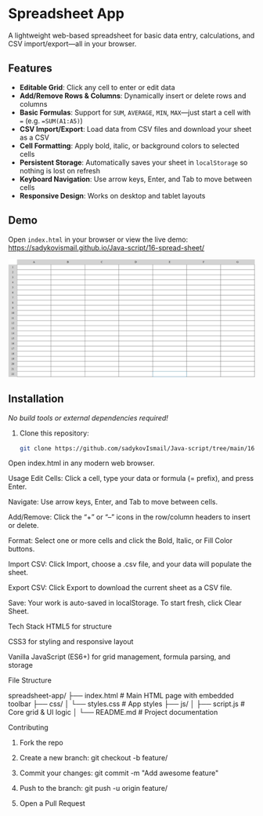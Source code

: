 # Spreadsheet App

A lightweight web-based spreadsheet for basic data entry, calculations, and CSV import/export—all in your browser.

## Features

- **Editable Grid**: Click any cell to enter or edit data  
- **Add/Remove Rows & Columns**: Dynamically insert or delete rows and columns  
- **Basic Formulas**: Support for `SUM`, `AVERAGE`, `MIN`, `MAX`—just start a cell with `=` (e.g. `=SUM(A1:A5)`)  
- **CSV Import/Export**: Load data from CSV files and download your sheet as a CSV  
- **Cell Formatting**: Apply bold, italic, or background colors to selected cells  
- **Persistent Storage**: Automatically saves your sheet in `localStorage` so nothing is lost on refresh  
- **Keyboard Navigation**: Use arrow keys, Enter, and Tab to move between cells  
- **Responsive Design**: Works on desktop and tablet layouts  

## Demo

Open `index.html` in your browser or view the live demo:  
<https://sadykovismail.github.io/Java-script/16-spread-sheet/>

![Screenshot of the Spreadsheet App](./screenshot.png)

## Installation

_No build tools or external dependencies required!_

1. Clone this repository:  
   ```bash
   git clone https://github.com/sadykovIsmail/Java-script/tree/main/16-spread-sheet
Open index.html in any modern web browser.

Usage
Edit Cells: Click a cell, type your data or formula (= prefix), and press Enter.

Navigate: Use arrow keys, Enter, and Tab to move between cells.

Add/Remove: Click the “+” or “–” icons in the row/column headers to insert or delete.

Format: Select one or more cells and click the Bold, Italic, or Fill Color buttons.

Import CSV: Click Import, choose a .csv file, and your data will populate the sheet.

Export CSV: Click Export to download the current sheet as a CSV file.

Save: Your work is auto-saved in localStorage. To start fresh, click Clear Sheet.

Tech Stack
HTML5 for structure

CSS3 for styling and responsive layout

Vanilla JavaScript (ES6+) for grid management, formula parsing, and storage

File Structure

spreadsheet-app/
├── index.html           # Main HTML page with embedded toolbar
├── css/
│   └── styles.css       # App styles
├── js/
│   ├── script.js           # Core grid & UI logic
│
└── README.md            # Project documentation

Contributing
1) Fork the repo

2) Create a new branch:
git checkout -b feature/<your-branch-name>

3) Commit your changes:
git commit -m "Add awesome feature"

4) Push to the branch:
git push -u origin feature/<your-branch-name>

5) Open a Pull Request